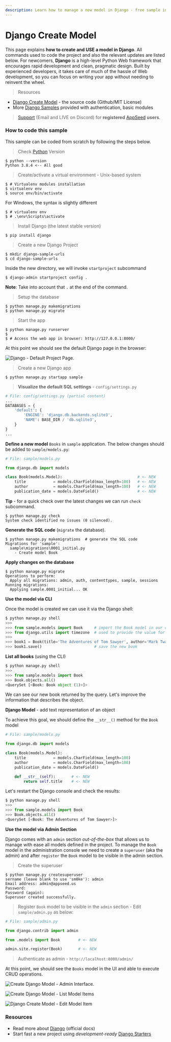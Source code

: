 ```yaml
---
description: Learn how to manage a new model in Django - free sample included.
---
```


# Django Create Model

This page explains **how to create and USE a model in Django**. All commands used to code the project and also the relevant updates are listed below. For newcomers, **Django** is a high-level Python Web framework that encourages rapid development and clean, pragmatic design. Built by experienced developers, it takes care of much of the hassle of Web development, so you can focus on writing your app without needing to reinvent the wheel. 

> Resources

* [Django Create Model](https://github.com/app-generator/django-create-model) - the source code \(Github/MIT License\)
* More [Django Samples](https://appseed.us/admin-dashboards/django) provided with authentication, basic modules

> [Support](https://appseed.us/support) \(Email and LIVE on Discord\) for **registered** [AppSeed](https://appseed.us/) **users**.



### How to code this sample

This sample can be coded from scratch by following the steps below.  

> Check [Python](../../content/what-is/python.md) Version

```text
$ python --version
Python 3.8.4 <-- All good
```

> Create/activate a virtual environment - Unix-based system

```text
$ # Virtualenv modules installation
$ virtualenv env
$ source env/bin/activate  
```

For Windows, the syntax is slightly different

```text
$ # virtualenv env
$ # .\env\Scripts\activate
```

> Install Django \(the latest stable version\)

```text
$ pip install django
```

> Create a new Django Project

```text
$ mkdir django-sample-urls
$ cd django-sample-urls
```

 Inside the new directory, we will invoke `startproject` subcommand

```text
$ django-admin startproject config .
```

**Note**: Take into account that `.` at the end of the command.

> Setup the database

```text
$ python manage.py makemigrations
$ python manage.py migrate
```

> Start the app

```text
$ python manage.py runserver 
$
$ # Access the web app in browser: http://127.0.0.1:8000/
```

At this point we should see the default Django page in the browser: 

![Django - Default Project Page.](../../.gitbook/assets/django-framework-cover.jpg)

> Create a new Django app

```text
$ python manage.py startapp sample
```

> **Visualize the default SQL settings** - `config/settings.py`

```python
# File: config/settings.py (partial content)
...
DATABASES = {
    'default': {
        'ENGINE': 'django.db.backends.sqlite3',
        'NAME': BASE_DIR / 'db.sqlite3',
    }
}
... 
```

**Define a new model** `Books` in `sample` application. The below changes should be added to `sample/models.py`:

```python
# File: sample/models.py

from django.db import models                       

class Book(models.Model):                                 # <- NEW
    title            = models.CharField(max_length=100)   # <- NEW 
    author           = models.CharField(max_length=100)   # <- NEW
    publication_date = models.DateField()                 # <- NEW 

```

 **Tip** - for a quick check over the latest changes we can run `check` subcommand.

```text
$ python manage.py check
System check identified no issues (0 silenced).  
```

 **Generate the SQL code** \(`migrate` the database\).

```text
$ python manage.py makemigrations  # generate the SQL code
Migrations for 'sample':
  sample\migrations\0001_initial.py
    - Create model Book 
```

**Apply changes on the database**

```text
$ python manage.py migrate
Operations to perform:
  Apply all migrations: admin, auth, contenttypes, sample, sessions
Running migrations:
  Applying sample.0001_initial... OK 
```

**Use the model via CLI**

Once the model is created we can use it via the Django shell:

```python
$ python manage.py shell
>>> 
>>> from sample.models import Book     # import the Book model in our context
>>> from django.utils import timezone  # used to provide the value for publication_date
>>>
>>> book1 = Book(title='The Adventures of Tom Sawyer', author='Mark Twain', publication_date=timezone.now() )
>>> book1.save()                       # save the new book

```

 **List all books** \(using the CLI\)

```python
$ python manage.py shell
>>> 
>>> from sample.models import Book
>>> Book.objects.all()
<QuerySet [<Book: Book object (1)>]>
```

We can see our new book returned by the query. Let's improve the information that describes the object.

**Django Model** - add text representation of an object

To achieve this goal, we should define the `__str__()` method for the `Book` model

```python
# File: sample/models.py

from django.db import models                       

class Book(models.Model): 
    title            = models.CharField(max_length=100) 
    author           = models.CharField(max_length=100)
    publication_date = models.DateField() 

    def __str__(self):       # <- NEW
        return self.title    # <- NEW

```

Let's restart the Django console and check the results:

```python
$ python manage.py shell
>>> 
>>> from sample.models import Book
>>> Book.objects.all()
<QuerySet [<Book: The Adventures of Tom Sawyer>]>

```

**Use the model via Admin Section**

Django comes with an `admin` section _out-of-the-box_ that allows us to manage with ease all models defined in the project. To manage the `Book` model in the administration console we need to create a `superuser` \(aka the admin\) and after `register` the `Book` model to be visible in the admin section.

> Create the superuser

```text
$ python manage.py createsuperuser
sername (leave blank to use 'sm0ke'): admin
Email address: admin@appseed.us
Password: 
Password (again):
Superuser created successfully. 
```

> Register `Book` model to be visible in the `admin` section - Edit `sample/admin.py` as below:

```python
# File: sample/admin.py

from django.contrib import admin

from .models import Book        # <- NEW

admin.site.register(Book)       # <- NEW 
```

> Authenticate as admin - `http://localhost:8000/admin/`

At this point, we should see the `Books` model in the UI and able to execute CRUD operations.

![Create Django Model - Admin Interface.](../../.gitbook/assets/image%20%285%29.png)

![Create Django Model - List Model Items](../../.gitbook/assets/image%20%287%29.png)

![Django Create Model - Edit Model Item](../../.gitbook/assets/image%20%286%29.png)



### Resources

* Read more about [Django](https://www.djangoproject.com/) \(official docs\)
* Start fast a new project using _development-ready_ [Django Starters](https://appseed.us/admin-dashboards/django) 

